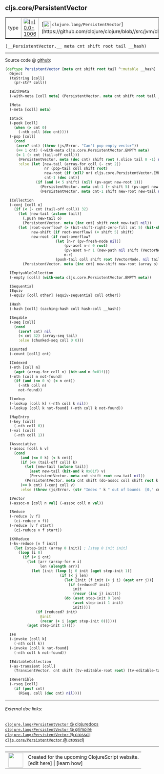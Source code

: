 ## cljs.core/PersistentVector



 <table border="1">
<tr>
<td>type</td>
<td><a href="https://github.com/cljsinfo/cljs-api-docs/tree/0.0-1006"><img valign="middle" alt="[+] 0.0-1006" title="Added in 0.0-1006" src="https://img.shields.io/badge/+-0.0--1006-lightgrey.svg"></a> </td>
<td>
[<img height="24px" valign="middle" src="http://i.imgur.com/1GjPKvB.png"> <samp>clojure.lang/PersistentVector</samp>](https://github.com/clojure/clojure/blob//src/jvm/clojure/lang/PersistentVector.java)
</td>
</tr>
</table>


 <samp>
(__PersistentVector.__ meta cnt shift root tail __hash)<br>
</samp>

---







Source code @ [github](https://github.com/clojure/clojurescript/blob/r2027/src/cljs/cljs/core.cljs#L3181-L3319):

```clj
(deftype PersistentVector [meta cnt shift root tail ^:mutable __hash]
  Object
  (toString [coll]
    (pr-str* coll))

  IWithMeta
  (-with-meta [coll meta] (PersistentVector. meta cnt shift root tail __hash))

  IMeta
  (-meta [coll] meta)

  IStack
  (-peek [coll]
    (when (> cnt 0)
      (-nth coll (dec cnt))))
  (-pop [coll]
    (cond
     (zero? cnt) (throw (js/Error. "Can't pop empty vector"))
     (== 1 cnt) (-with-meta cljs.core.PersistentVector.EMPTY meta)
     (< 1 (- cnt (tail-off coll)))
      (PersistentVector. meta (dec cnt) shift root (.slice tail 0 -1) nil)
      :else (let [new-tail (array-for coll (- cnt 2))
                  nr (pop-tail coll shift root)
                  new-root (if (nil? nr) cljs.core.PersistentVector.EMPTY_NODE nr)
                  cnt-1 (dec cnt)]
              (if (and (< 5 shift) (nil? (pv-aget new-root 1)))
                (PersistentVector. meta cnt-1 (- shift 5) (pv-aget new-root 0) new-tail nil)
                (PersistentVector. meta cnt-1 shift new-root new-tail nil)))))

  ICollection
  (-conj [coll o]
    (if (< (- cnt (tail-off coll)) 32)
      (let [new-tail (aclone tail)]
        (.push new-tail o)
        (PersistentVector. meta (inc cnt) shift root new-tail nil))
      (let [root-overflow? (> (bit-shift-right-zero-fill cnt 5) (bit-shift-left 1 shift))
            new-shift (if root-overflow? (+ shift 5) shift)
            new-root (if root-overflow?
                       (let [n-r (pv-fresh-node nil)]
                           (pv-aset n-r 0 root)
                           (pv-aset n-r 1 (new-path nil shift (VectorNode. nil tail)))
                           n-r)
                       (push-tail coll shift root (VectorNode. nil tail)))]
        (PersistentVector. meta (inc cnt) new-shift new-root (array o) nil))))

  IEmptyableCollection
  (-empty [coll] (with-meta cljs.core.PersistentVector.EMPTY meta))

  ISequential
  IEquiv
  (-equiv [coll other] (equiv-sequential coll other))

  IHash
  (-hash [coll] (caching-hash coll hash-coll __hash))

  ISeqable
  (-seq [coll]
    (cond
      (zero? cnt) nil
      (< cnt 32) (array-seq tail)
      :else (chunked-seq coll 0 0)))

  ICounted
  (-count [coll] cnt)

  IIndexed
  (-nth [coll n]
    (aget (array-for coll n) (bit-and n 0x01f)))
  (-nth [coll n not-found]
    (if (and (<= 0 n) (< n cnt))
      (-nth coll n)
      not-found))

  ILookup
  (-lookup [coll k] (-nth coll k nil))
  (-lookup [coll k not-found] (-nth coll k not-found))

  IMapEntry
  (-key [coll]
    (-nth coll 0))
  (-val [coll]
    (-nth coll 1))

  IAssociative
  (-assoc [coll k v]
    (cond
       (and (<= 0 k) (< k cnt))
       (if (<= (tail-off coll) k)
         (let [new-tail (aclone tail)]
           (aset new-tail (bit-and k 0x01f) v)
           (PersistentVector. meta cnt shift root new-tail nil))
         (PersistentVector. meta cnt shift (do-assoc coll shift root k v) tail nil))
       (== k cnt) (-conj coll v)
       :else (throw (js/Error. (str "Index " k " out of bounds  [0," cnt "]")))))

  IVector
  (-assoc-n [coll n val] (-assoc coll n val))

  IReduce
  (-reduce [v f]
    (ci-reduce v f))
  (-reduce [v f start]
    (ci-reduce v f start))

  IKVReduce
  (-kv-reduce [v f init]
    (let [step-init (array 0 init)] ; [step 0 init init]
      (loop [i 0]
        (if (< i cnt)
          (let [arr (array-for v i)
                len (alength arr)]
            (let [init (loop [j 0 init (aget step-init 1)]
                         (if (< j len)
                           (let [init (f init (+ j i) (aget arr j))]
                             (if (reduced? init)
                               init
                               (recur (inc j) init)))
                           (do (aset step-init 0 len)
                               (aset step-init 1 init)
                               init)))]
              (if (reduced? init)
                @init
                (recur (+ i (aget step-init 0))))))
          (aget step-init 1)))))

  IFn
  (-invoke [coll k]
    (-nth coll k))
  (-invoke [coll k not-found]
    (-nth coll k not-found))

  IEditableCollection
  (-as-transient [coll]
    (TransientVector. cnt shift (tv-editable-root root) (tv-editable-tail tail)))

  IReversible
  (-rseq [coll]
    (if (pos? cnt)
      (RSeq. coll (dec cnt) nil))))
```

<!--
Repo - tag - source tree - lines:

 <pre>
clojurescript @ r2027
└── src
    └── cljs
        └── cljs
            └── <ins>[core.cljs:3181-3319](https://github.com/clojure/clojurescript/blob/r2027/src/cljs/cljs/core.cljs#L3181-L3319)</ins>
</pre>

-->

---



###### External doc links:

[`clojure.lang/PersistentVector` @ clojuredocs](http://clojuredocs.org/clojure.lang/PersistentVector)<br>
[`clojure.lang/PersistentVector` @ grimoire](http://conj.io/store/v1/org.clojure/clojure/1.7.0-beta3/clj/clojure.lang/PersistentVector/)<br>
[`clojure.lang/PersistentVector` @ crossclj](http://crossclj.info/fun/clojure.lang/PersistentVector.html)<br>
[`cljs.core/PersistentVector` @ crossclj](http://crossclj.info/fun/cljs.core.cljs/PersistentVector.html)<br>

---

 <table>
<tr><td>
<img valign="middle" align="right" width="48px" src="http://i.imgur.com/Hi20huC.png">
</td><td>
Created for the upcoming ClojureScript website.<br>
[edit here] | [learn how]
</td></tr></table>

[edit here]:https://github.com/cljsinfo/cljs-api-docs/blob/master/cljsdoc/cljs.core/PersistentVector.cljsdoc
[learn how]:https://github.com/cljsinfo/cljs-api-docs/wiki/cljsdoc-files

<!--

This information was too distracting to show to readers, but I'll leave it
commented here since it is helpful to:

- pretty-print the data used to generate this document
- and show how to retrieve that data



The API data for this symbol:

```clj
{:ns "cljs.core",
 :name "PersistentVector",
 :signature ["[meta cnt shift root tail __hash]"],
 :history [["+" "0.0-1006"]],
 :type "type",
 :full-name-encode "cljs.core/PersistentVector",
 :source {:code "(deftype PersistentVector [meta cnt shift root tail ^:mutable __hash]\n  Object\n  (toString [coll]\n    (pr-str* coll))\n\n  IWithMeta\n  (-with-meta [coll meta] (PersistentVector. meta cnt shift root tail __hash))\n\n  IMeta\n  (-meta [coll] meta)\n\n  IStack\n  (-peek [coll]\n    (when (> cnt 0)\n      (-nth coll (dec cnt))))\n  (-pop [coll]\n    (cond\n     (zero? cnt) (throw (js/Error. \"Can't pop empty vector\"))\n     (== 1 cnt) (-with-meta cljs.core.PersistentVector.EMPTY meta)\n     (< 1 (- cnt (tail-off coll)))\n      (PersistentVector. meta (dec cnt) shift root (.slice tail 0 -1) nil)\n      :else (let [new-tail (array-for coll (- cnt 2))\n                  nr (pop-tail coll shift root)\n                  new-root (if (nil? nr) cljs.core.PersistentVector.EMPTY_NODE nr)\n                  cnt-1 (dec cnt)]\n              (if (and (< 5 shift) (nil? (pv-aget new-root 1)))\n                (PersistentVector. meta cnt-1 (- shift 5) (pv-aget new-root 0) new-tail nil)\n                (PersistentVector. meta cnt-1 shift new-root new-tail nil)))))\n\n  ICollection\n  (-conj [coll o]\n    (if (< (- cnt (tail-off coll)) 32)\n      (let [new-tail (aclone tail)]\n        (.push new-tail o)\n        (PersistentVector. meta (inc cnt) shift root new-tail nil))\n      (let [root-overflow? (> (bit-shift-right-zero-fill cnt 5) (bit-shift-left 1 shift))\n            new-shift (if root-overflow? (+ shift 5) shift)\n            new-root (if root-overflow?\n                       (let [n-r (pv-fresh-node nil)]\n                           (pv-aset n-r 0 root)\n                           (pv-aset n-r 1 (new-path nil shift (VectorNode. nil tail)))\n                           n-r)\n                       (push-tail coll shift root (VectorNode. nil tail)))]\n        (PersistentVector. meta (inc cnt) new-shift new-root (array o) nil))))\n\n  IEmptyableCollection\n  (-empty [coll] (with-meta cljs.core.PersistentVector.EMPTY meta))\n\n  ISequential\n  IEquiv\n  (-equiv [coll other] (equiv-sequential coll other))\n\n  IHash\n  (-hash [coll] (caching-hash coll hash-coll __hash))\n\n  ISeqable\n  (-seq [coll]\n    (cond\n      (zero? cnt) nil\n      (< cnt 32) (array-seq tail)\n      :else (chunked-seq coll 0 0)))\n\n  ICounted\n  (-count [coll] cnt)\n\n  IIndexed\n  (-nth [coll n]\n    (aget (array-for coll n) (bit-and n 0x01f)))\n  (-nth [coll n not-found]\n    (if (and (<= 0 n) (< n cnt))\n      (-nth coll n)\n      not-found))\n\n  ILookup\n  (-lookup [coll k] (-nth coll k nil))\n  (-lookup [coll k not-found] (-nth coll k not-found))\n\n  IMapEntry\n  (-key [coll]\n    (-nth coll 0))\n  (-val [coll]\n    (-nth coll 1))\n\n  IAssociative\n  (-assoc [coll k v]\n    (cond\n       (and (<= 0 k) (< k cnt))\n       (if (<= (tail-off coll) k)\n         (let [new-tail (aclone tail)]\n           (aset new-tail (bit-and k 0x01f) v)\n           (PersistentVector. meta cnt shift root new-tail nil))\n         (PersistentVector. meta cnt shift (do-assoc coll shift root k v) tail nil))\n       (== k cnt) (-conj coll v)\n       :else (throw (js/Error. (str \"Index \" k \" out of bounds  [0,\" cnt \"]\")))))\n\n  IVector\n  (-assoc-n [coll n val] (-assoc coll n val))\n\n  IReduce\n  (-reduce [v f]\n    (ci-reduce v f))\n  (-reduce [v f start]\n    (ci-reduce v f start))\n\n  IKVReduce\n  (-kv-reduce [v f init]\n    (let [step-init (array 0 init)] ; [step 0 init init]\n      (loop [i 0]\n        (if (< i cnt)\n          (let [arr (array-for v i)\n                len (alength arr)]\n            (let [init (loop [j 0 init (aget step-init 1)]\n                         (if (< j len)\n                           (let [init (f init (+ j i) (aget arr j))]\n                             (if (reduced? init)\n                               init\n                               (recur (inc j) init)))\n                           (do (aset step-init 0 len)\n                               (aset step-init 1 init)\n                               init)))]\n              (if (reduced? init)\n                @init\n                (recur (+ i (aget step-init 0))))))\n          (aget step-init 1)))))\n\n  IFn\n  (-invoke [coll k]\n    (-nth coll k))\n  (-invoke [coll k not-found]\n    (-nth coll k not-found))\n\n  IEditableCollection\n  (-as-transient [coll]\n    (TransientVector. cnt shift (tv-editable-root root) (tv-editable-tail tail)))\n\n  IReversible\n  (-rseq [coll]\n    (if (pos? cnt)\n      (RSeq. coll (dec cnt) nil))))",
          :title "Source code",
          :repo "clojurescript",
          :tag "r2027",
          :filename "src/cljs/cljs/core.cljs",
          :lines [3181 3319]},
 :full-name "cljs.core/PersistentVector",
 :clj-symbol "clojure.lang/PersistentVector"}

```

Retrieve the API data for this symbol:

```clj
;; from Clojure REPL
(require '[clojure.edn :as edn])
(-> (slurp "https://raw.githubusercontent.com/cljsinfo/cljs-api-docs/catalog/cljs-api.edn")
    (edn/read-string)
    (get-in [:symbols "cljs.core/PersistentVector"]))
```

-->
